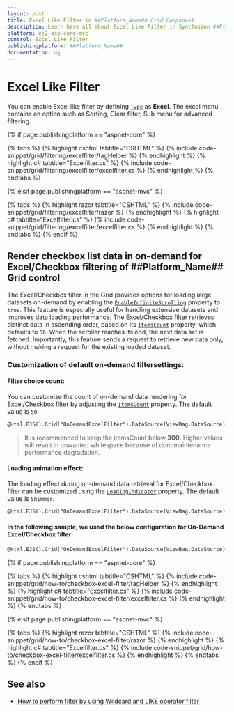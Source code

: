 ```yaml
---
layout: post
title: Excel Like Filter in ##Platform_Name## Grid Component
description: Learn here all about Excel Like Filter in Syncfusion ##Platform_Name## Grid component of Syncfusion Essential JS 2 and more.
platform: ej2-asp-core-mvc
control: Excel Like Filter
publishingplatform: ##Platform_Name##
documentation: ug
---
```



# Excel Like Filter

You can enable Excel like filter by defining [`Type`](https://help.syncfusion.com/cr/aspnetcore-js2/Syncfusion.EJ2.Grids.GridFilterSettings.html#Syncfusion_EJ2_Grids_GridFilterSettings_Type) as **Excel**. The excel menu contains an option such as Sorting, Clear filter, Sub menu for advanced filtering.

{% if page.publishingplatform == "aspnet-core" %}

{% tabs %}
{% highlight cshtml tabtitle="CSHTML" %}
{% include code-snippet/grid/filtering/excelfilter/tagHelper %}
{% endhighlight %}
{% highlight c# tabtitle="Excelfilter.cs" %}
{% include code-snippet/grid/filtering/excelfilter/excelfilter.cs %}
{% endhighlight %}
{% endtabs %}

{% elsif page.publishingplatform == "aspnet-mvc" %}

{% tabs %}
{% highlight razor tabtitle="CSHTML" %}
{% include code-snippet/grid/filtering/excelfilter/razor %}
{% endhighlight %}
{% highlight c# tabtitle="Excelfilter.cs" %}
{% include code-snippet/grid/filtering/excelfilter/excelfilter.cs %}
{% endhighlight %}
{% endtabs %}
{% endif %}

## Render checkbox list data in on-demand for Excel/Checkbox filtering of ##Platform_Name## Grid control

The Excel/Checkbox filter in the Grid provides options for loading large datasets on-demand by enabling the [`EnableInfiniteScrolling`](https://help.syncfusion.com/cr/aspnetmvc-js2/Syncfusion.EJ2.Grids.GridFilterSettings.html#Syncfusion_EJ2_Grids_GridFilterSettings_EnableInfiniteScrolling) property to `true`. This feature is especially useful for handling extensive datasets and improves data loading performance. The Excel/Checkbox filter retrieves distinct data in ascending order, based on its [`ItemsCount`](https://help.syncfusion.com/cr/aspnetmvc-js2/Syncfusion.EJ2.Grids.GridFilterSettings.html#Syncfusion_EJ2_Grids_GridFilterSettings_ItemsCount) property, which defaults to `50`. When the scroller reaches its end, the next data set is fetched. Importantly, this feature sends a request to retrieve new data only, without making a request for the existing loaded dataset.

### Customization of default on-demand filtersettings:

#### Filter choice count:

You can customize the count of on-demand data rendering for Excel/Checkbox filter by adjusting the [`ItemsCount`](https://help.syncfusion.com/cr/aspnetmvc-js2/Syncfusion.EJ2.Grids.GridFilterSettings.html#Syncfusion_EJ2_Grids_GridFilterSettings_ItemsCount) property. The default value is `50`

```html
@Html.EJS().Grid("OnDemandExcelFilter").DataSource(ViewBag.DataSource).FilterSettings(Filter => Filter.EnableInfiniteScrolling(true).ItemsCount(40))
```

> It is recommended to keep the itemsCount below **300**. Higher values will result in unwanted whitespace because of dom maintenance performance degradation.

#### Loading animation effect:

The loading effect during on-demand data retrieval for Excel/Checkbox filter can be customized using the [`LoadingIndicator`](https://help.syncfusion.com/cr/aspnetmvc-js2/Syncfusion.EJ2.Grids.GridFilterSettings.html#Syncfusion_EJ2_Grids_GridFilterSettings_LoadingIndicator) property. The default value is `Shimmer`.

```html
@Html.EJS().Grid("OnDemandExcelFilter").DataSource(ViewBag.DataSource).FilterSettings(Filter => Filter.EnableInfiniteScrolling(true).LoadingIndicator(Syncfusion.EJ2.Grids.IndicatorType.Spinner))
```

#### In the following sample, we used the below configuration for On-Demand Excel/Checkbox filter:

```html
@Html.EJS().Grid("OnDemandExcelFilter").DataSource(ViewBag.DataSource).FilterSettings(Filter => Filter.Type(Syncfusion.EJ2.Grids.FilterType.Excel).EnableInfiniteScrolling(true).ItemsCount(40).LoadingIndicator(Syncfusion.EJ2.Grids.IndicatorType.Spinner))
```

{% if page.publishingplatform == "aspnet-core" %}

{% tabs %}
{% highlight cshtml tabtitle="CSHTML" %}
{% include code-snippet/grid/how-to/checkbox-excel-filter/tagHelper %}
{% endhighlight %}
{% highlight c# tabtitle="Excelfilter.cs" %}
{% include code-snippet/grid/how-to/checkbox-excel-filter/excelfilter.cs %}
{% endhighlight %}
{% endtabs %}

{% elsif page.publishingplatform == "aspnet-mvc" %}

{% tabs %}
{% highlight razor tabtitle="CSHTML" %}
{% include code-snippet/grid/how-to/checkbox-excel-filter/razor %}
{% endhighlight %}
{% highlight c# tabtitle="Excelfilter.cs" %}
{% include code-snippet/grid/how-to/checkbox-excel-filter/excelfilter.cs %}
{% endhighlight %}
{% endtabs %}
{% endif %}

## See also

* [How to perform filter by using Wildcard and LIKE operator filter](./filtering/#wildcard-and-like-operator-filter)